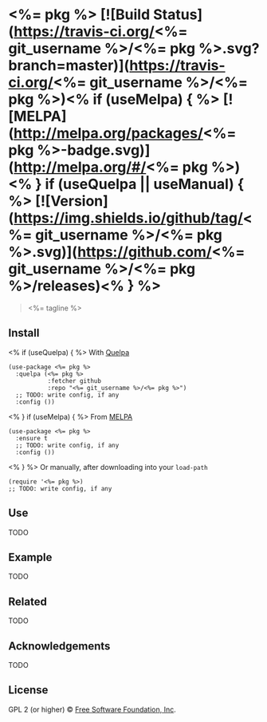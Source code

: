 # <%= pkg %> [![Build Status](https://travis-ci.org/<%= git_username %>/<%= pkg %>.svg?branch=master)](https://travis-ci.org/<%= git_username %>/<%= pkg %>)<% if (useMelpa) { %> [![MELPA](http://melpa.org/packages/<%= pkg %>-badge.svg)](http://melpa.org/#/<%= pkg %>)<% } if (useQuelpa || useManual) { %> [![Version](https://img.shields.io/github/tag/<%= git_username %>/<%= pkg %>.svg)](https://github.com/<%= git_username %>/<%= pkg %>/releases)<% } %>

> <%= tagline %>

## Install
<% if (useQuelpa) { %>
With [Quelpa](https://framagit.org/steckerhalter/quelpa)

``` {.sourceCode .lisp}
(use-package <%= pkg %>
  :quelpa (<%= pkg %>
           :fetcher github
           :repo "<%= git_username %>/<%= pkg %>")
  ;; TODO: write config, if any
  :config ())
```
<% } if (useMelpa) {  %>
From [MELPA](https://melpa.org/)

``` {.sourceCode .lisp}
(use-package <%= pkg %>
  :ensure t
  ;; TODO: write config, if any
  :config ())
```
<% } %>
Or manually, after downloading into your `load-path`

``` {.sourceCode .lisp}
(require '<%= pkg %>)
;; TODO: write config, if any
```

## Use

TODO

## Example

TODO

## Related

TODO

## Acknowledgements

TODO

## License

GPL 2 (or higher) © [Free Software Foundation, Inc](http://www.fsf.org/about).
